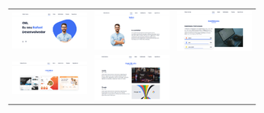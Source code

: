 <table align="center">
  <tr>
    <td>
      <img alt="Dev de Sucesso" src="github/preview.png" width="300">
    </td>
    <td>
      <img alt="Dev de Sucesso" src="github/preview2.png" width="300">
    </td>
    <td>
      <img alt="Dev de Sucesso" src="github/preview3.png" width="300">
    </td>
  </tr>
  <tr>
    <td>
      <img alt="Dev de Sucesso" src="github/preview4.png" width="300">
    </td>
    <td>
      <img alt="Dev de Sucesso" src="github/preview5.png" width="300">
    </td>
  </tr>
</table>
